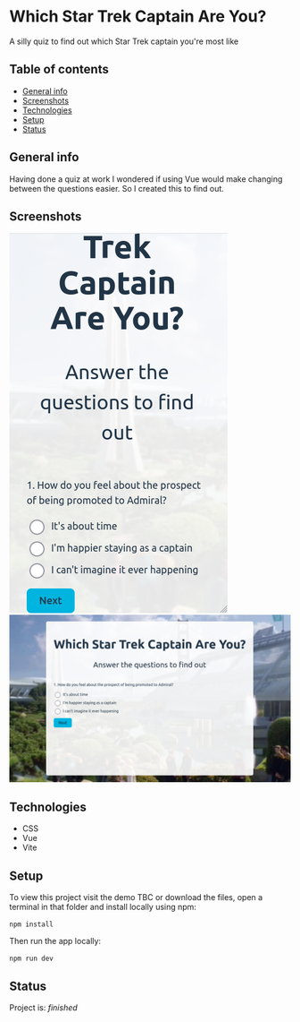 # Which Star Trek Captain Are You?

A silly quiz to find out which Star Trek captain you're most like

## Table of contents

- [General info](#general-info)
- [Screenshots](#screenshots)
- [Technologies](#technologies)
- [Setup](#setup)
- [Status](#status)

## General info

Having done a quiz at work I wondered if using Vue would make changing between the questions easier. So I created this to find out.

## Screenshots

![Screenshot Mobile](screenshot_mobile.png)
![Screenshot Desktop](screenshot_desktop.png)

## Technologies

- CSS
- Vue
- Vite

## Setup

To view this project visit the demo TBC or download the files, open a terminal in that folder and install locally using npm:

```
npm install
```

Then run the app locally:

```
npm run dev
```

## Status

Project is: _finished_
